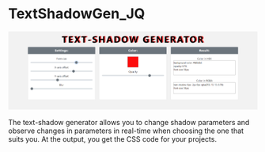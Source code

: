 # TextShadowGen_JQ

![App Screenshot](/screenshot/screenshot.PNG)

The text-shadow generator allows you to change shadow parameters and observe changes in parameters in real-time when choosing the one that suits you. At the output, you get the CSS code for your projects.
